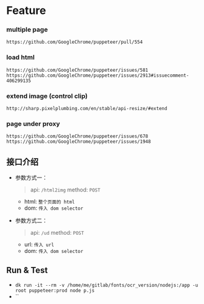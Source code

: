 # Feature

### multiple page
```
https://github.com/GoogleChrome/puppeteer/pull/554
```


### load html
```
https://github.com/GoogleChrome/puppeteer/issues/581
https://github.com/GoogleChrome/puppeteer/issues/2913#issuecomment-406299135
```


### extend image (control clip)
```
http://sharp.pixelplumbing.com/en/stable/api-resize/#extend
```


### page under proxy
```
https://github.com/GoogleChrome/puppeteer/issues/678
https://github.com/GoogleChrome/puppeteer/issues/1948
```


## 接口介绍

+ 参数方式一：
    > api: `/html2img` method: `POST`
    + html: `整个页面的 html`
    + dom: `传入 dom selector`

+ 参数方式二：
    > api: `/ud` method: `POST`
    + url: `传入 url`
    + dom: `传入 dom selector`


## Run & Test
+ `dk run -it --rm -v /home/me/gitlab/fonts/ocr_version/nodejs:/app -u root puppeteer:prod node p.js`
+ ``
